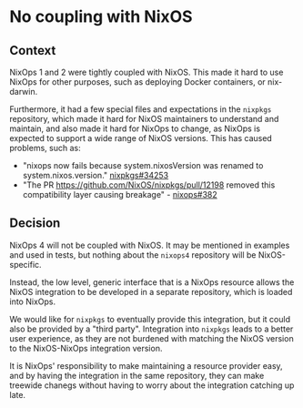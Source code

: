 # No coupling with NixOS

## Context

NixOps 1 and 2 were tightly coupled with NixOS. This made it hard to use NixOps for other purposes, such as deploying Docker containers, or nix-darwin.

Furthermore, it had a few special files and expectations in the `nixpkgs` repository, which made it hard for NixOS maintainers to understand and maintain, and also made it hard for NixOps to change, as NixOps is expected to support a wide range of NixOS versions.
This has caused problems, such as:
  - "nixops now fails because system.nixosVersion was renamed to system.nixos.version." [nixpkgs#34253](https://github.com/NixOS/nixpkgs/issues/34253#issuecomment-367863490)
  - "The PR https://github.com/NixOS/nixpkgs/pull/12198 removed this compatibility layer causing breakage" - [nixops#382](https://github.com/NixOS/nixops/issues/382)

## Decision

NixOps 4 will not be coupled with NixOS.
It may be mentioned in examples and used in tests, but nothing about the `nixops4` repository will be NixOS-specific.

Instead, the low level, generic interface that is a NixOps resource allows the NixOS integration to be developed in a separate repository, which is loaded into NixOps.

We would like for `nixpkgs` to eventually provide this integration, but it could also be provided by a "third party".
Integration into `nixpkgs` leads to a better user experience, as they are not burdened with matching the NixOS version to the NixOS-NixOps integration version.

It is NixOps' responsibility to make maintaining a resource provider easy, and by having the integration in the same repository, they can make treewide chanegs without having to worry about the integration catching up late.
